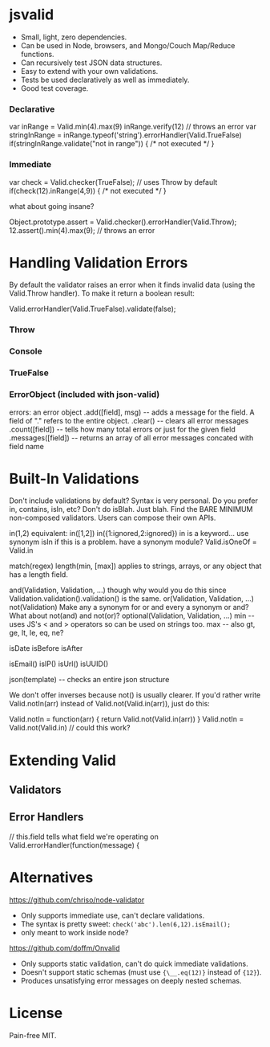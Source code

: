 # jsvalid

- Small, light, zero dependencies.
- Can be used in Node, browsers, and Mongo/Couch Map/Reduce functions.
- Can recursively test JSON data structures.
- Easy to extend with your own validations.
- Tests be used declaratively as well as immediately.
- Good test coverage.


### Declarative

  var inRange = Valid.min(4).max(9)
  inRange.verify(12)    // throws an error
  var stringInRange = inRange.typeof('string').errorHandler(Valid.TrueFalse)
  if(stringInRange.validate("not in range")) { /\* not executed \*/ }


### Immediate

  var check = Valid.checker(TrueFalse);  // uses Throw by default
  if(check(12).inRange(4,9)) { /\* not executed \*/ }

what about going insane?

  Object.prototype.assert = Valid.checker().errorHandler(Valid.Throw);
  12.assert().min(4).max(9);    // throws an error


# Handling Validation Errors

By default the validator raises an error when it finds invalid data
(using the Valid.Throw handler).  To make it return a boolean result:

  Valid.errorHandler(Valid.TrueFalse).validate(false);

### Throw

### Console

### TrueFalse

### ErrorObject   (included with json-valid)

  errors: an error object
    .add([field], msg)  -- adds a message for the field.  A field of "." refers to the entire object.
    .clear()            -- clears all error messages
    .count([field])     -- tells how many total errors or just for the given field
    .messages([field])  -- returns an array of all error messages concated with field name


# Built-In Validations

Don't include validations by default?
  Syntax is very personal.  Do you prefer in, contains, isIn, etc?
Don't do isBlah.  Just blah.
Find the BARE MINIMUM non-composed validators.  Users can compose their own APIs.


in(1,2)          equivalent: in([1,2]) in({1:ignored,2:ignored})
          in is a keyword...  use synonym isIn if this is a problem.
              have a synonym module?  Valid.isOneOf = Valid.in

match(regex)
length(min, [max])   applies to strings, arrays, or any object that has a length field.

and(Validation, Validation, ...)
  though why would you do this since Validation.validation().validation() is the same.
or(Validation, Validation, ...)
not(Validation)
  Make any a synonym for or and every a synonym or and?
  What about not(and) and not(or)?
optional(Validation, Validation, ...)
min -- uses JS's &lt; and &gt; operators so can be used on strings too.
max --
  also gt, ge, lt, le, eq, ne?


isDate
  isBefore
  isAfter

isEmail()
isIP()
isUrl()
isUUID()

json(template) -- checks an entire json structure


We don't offer inverses because not() is usually clearer.  If you'd
rather write Valid.notIn(arr) instead of Valid.not(Valid.in(arr)),
just do this:

Valid.notIn = function(arr) { return Valid.not(Valid.in(arr)) }
Valid.notIn = Valid.not(Valid.in)    // could this work?


# Extending Valid

## Validators
  
  

## Error Handlers

  // this.field tells what field we're operating on
  Valid.errorHandler(function(message) { 


# Alternatives

<https://github.com/chriso/node-validator>

- Only supports immediate use, can't declare validations.
- The syntax is pretty sweet: `check('abc').len(6,12).isEmail();`
- only meant to work inside node?

<https://github.com/doffm/Onvalid>

- Only supports static validation, can't do quick immediate validations.
- Doesn't support static schemas (must use `{\__.eq(12)}` instead of `{12}`).
- Produces unsatisfying error messages on deeply nested schemas.


# License

Pain-free MIT.

